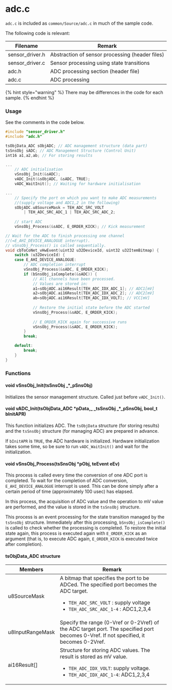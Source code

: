 # adc.c

`adc.c` is included as `common/Source/adc.c` in much of the sample code.

The following code is relevant:

| Filename        | Remark                                          |
| --------------- | ----------------------------------------------- |
| sensor_driver.h | Abstraction of sensor processing (header files) |
| sensor_driver.c | Sensor processing using state transitions       |
| adc.h           | ADC processing section (header file)            |
| adc.c           | ADC processing                                  |

{% hint style="warning" %}
There may be differences in the code for each sample.
{% endhint %}

### Usage

See the comments in the code below.

```c
#include "sensor_driver.h"
#include "adc.h"

tsObjData_ADC sObjADC; // ADC management structure (data part)
tsSnsObj sADC; // ADC Management Structure (Control Unit)
int16 a1,a2,ab; // For storing results

...
	// ADC initialisation
	vSnsObj_Init(&sADC);
	vADC_Init(&sObjADC, &sADC, TRUE);
	vADC_WaitInit(); // Waiting for hardware initialisation

...
	// Specify the port on which you want to make ADC measurements 
	//(supply voltage and ADC1,2 in the following)
	sObjADC.u8SourceMask = TEH_ADC_SRC_VOLT
    	| TEH_ADC_SRC_ADC_1 | TEH_ADC_SRC_ADC_2;
    
	// start ADC
	vSnsObj_Process(&sADC, E_ORDER_KICK); // Kick measurement

// Wait for the ADC to finish processing one channel 
//(=E_AHI_DEVICE_ANALOGUE interrupt).
// vSnsObj_Process() is called sequentially.
void cbToCoNet_vHwEvent(uint32 u32DeviceId, uint32 u32ItemBitmap) {
	switch (u32DeviceId) {
	case E_AHI_DEVICE_ANALOGUE:
		// ADC completion interrupt
		vSnsObj_Process(&sADC, E_ORDER_KICK);
		if (bSnsObj_isComplete(&sADC)) {
			// All channels have been processed.
			// Values are stored in:
			a1=sObjADC.ai16Result[TEH_ADC_IDX_ADC_1]; // ADC1[mV]
			a2=sObjADC.ai16Result[TEH_ADC_IDX_ADC_2]; // ADC2[mV]
			ab=sObjADC.ai16Result[TEH_ADC_IDX_VOLT]; // VCC[mV]
			
			// Restore the initial state before the ADC started
			vSnsObj_Process(&sADC, E_ORDER_KICK);
			
			// E_ORDER_KICK again for successive runs
			vSnsObj_Process(&sADC, E_ORDER_KICK);
		}
		break;

	default:
		break;
	}
}
```

### Functions

#### void vSnsObj_Init(tsSnsObj _\*_pSnsObj)

Initializes the sensor management structure. Called just before `vADC_Init()`.

#### void vADC_Init(tsObjData_ADC \*pData,_ _tsSnsObj _\*_pSnsObj, bool_t bInitAPR)

This function initializes ADC. The `tsObjData` structure (for storing results) and the `tsSnsObj` structure (for managing ADC) are prepared in advance.

If `bInitAPR` is `TRUE`, the ADC hardware is initialized. Hardware initialization takes some time, so be sure to run `vADC_WaitInit()` and wait for the initialization.

#### void vSnsObj_Process(tsSnsObj \*pObj, teEvent eEv)

This process is called every time the conversion of one ADC port is completed. To wait for the completion of ADC conversion, `E_AHI_DEVICE_ANALOGUE` interrupt is used. This can be done simply after a certain period of time (approximately 100 usec) has elapsed.

In this process, the acquisition of ADC value and the operation to mV value are performed, and the value is stored in the `tsSnsObj` structure.

This process is an event processing for the state transition managed by the `tsSnsObj` structure. Immediately after this processing, `bSnsObj_isComplete()` is called to check whether the processing is completed. To restore the initial state again, this process is executed again with `E_ORDER_KICK` as an argument (that is, to execute ADC again, `E_ORDER_KICK` is executed twice after completion).

#### tsObjData_ADC structure

| Members          | Remark                                                                                                                                                                                                                       |
| ---------------- | ---------------------------------------------------------------------------------------------------------------------------------------------------------------------------------------------------------------------------- |
| u8SourceMask     | A bitmap that specifies the port to be ADCed. The specified port becomes the ADC target.<ul><li>`TEH_ADC_SRC_VOLT` : supply voltage</li><li>`TEH_ADC_SRC_ADC_1-4` : ADC1,2,3,4</li></ul> |
| u8InputRangeMask | Specify the range (0-Vref or 0-2Vref) of the ADC target port. The specified port becomes 0-Vref. If not specified, it becomes 0-2Vref.                                                                                       |
| ai16Result\[]    | Structure for storing ADC values. The result is stored as mV value.<ul><li>`TEH_ADC_IDX_VOLT`: supply voltage.</li><li>`TEH_ADC_IDX_ADC_1-4`: ADC1,2,3,4</li></ul>                       |

####

